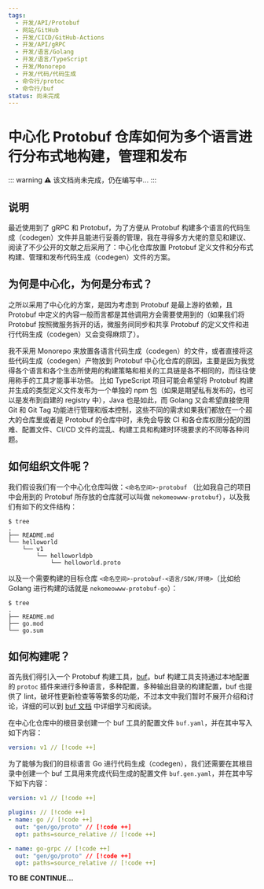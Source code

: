 ```yaml
---
tags:
  - 开发/API/Protobuf
  - 网站/GitHub
  - 开发/CICD/GitHub-Actions
  - 开发/API/gRPC
  - 开发/语言/Golang
  - 开发/语言/TypeScript
  - 开发/Monorepo
  - 开发/代码/代码生成
  - 命令行/protoc
  - 命令行/buf
status: 尚未完成
---
```


# 中心化 Protobuf 仓库如何为多个语言进行分布式地构建，管理和发布

::: warning
⚠️ 该文档尚未完成，仍在编写中...
:::

## 说明

最近使用到了 gRPC 和 Protobuf，为了方便从 Protobuf 构建多个语言的代码生成（codegen）文件并且能进行妥善的管理，我在寻得多方大佬的意见和建议、阅读了不少公开的文献之后采用了：中心化仓库放置 Protobuf 定义文件和分布式构建、管理和发布代码生成（codegen）文件的方案。

## 为何是中心化，为何是分布式？

之所以采用了中心化的方案，是因为考虑到 Protobuf 是最上游的依赖，且 Protobuf 中定义的内容一般而言都是其他调用方会需要使用到的（如果我们将 Protobuf 按照微服务拆开的话，微服务间同步和共享 Protobuf 的定义文件和进行代码生成（codegen）又会变得麻烦了）。

我不采用 Monorepo 来放置各语言代码生成（codegen）的文件，或者直接将这些代码生成（codegen）产物放到 Protobuf 中心化仓库的原因，主要是因为我觉得各个语言和各个生态所使用的构建策略和相关的工具链是各不相同的，而往往使用称手的工具才能事半功倍。
比如 TypeScript 项目可能会希望将 Protobuf 构建并生成的类型定义文件发布为一个单独的 npm 包（如果是期望私有发布的，也可以是发布到自建的 registry 中），Java 也是如此，而 Golang 又会希望直接使用 Git 和 Git Tag 功能进行管理和版本控制，这些不同的需求如果我们都放在一个超大的仓库里或者是 Protobuf 的仓库中时，未免会导致 CI 和各仓库权限分配的困难、配置文件、CI/CD 文件的混乱、构建工具和构建时环境要求的不同等各种问题。

## 如何组织文件呢？

我们假设我们有一个中心化仓库叫做：`<命名空间>-protobuf` （比如我自己的项目中会用到的 Protobuf 所存放的仓库就可以叫做 `nekomeowww-protobuf`），以及我们有如下的文件结构：

```shell
$ tree
.
├── README.md
└── helloworld
    └── v1
        └── helloworldpb
            └── helloworld.proto
```

以及一个需要构建的目标仓库 `<命名空间>-protobuf-<语言/SDK/环境>`（比如给 Golang 进行构建的话就是 `nekomeowww-protobuf-go`）：

```shell
$ tree
.
├── README.md
├── go.mod
└── go.sum
```

## 如何构建呢？

首先我们得引入一个 Protobuf 构建工具，[buf](https://buf.build/)。buf 构建工具支持通过本地配置的 `protoc` 插件来进行多种语言，多种配置，多种输出目录的构建配置，buf 也提供了 lint，破坏性更新检查等等繁多的功能，不过本文中我们暂时不展开介绍和讨论，详细的可以到 [buf 文档](https://docs.buf.build/introduction) 中详细学习和阅读。

在中心化仓库中的根目录创建一个 buf 工具的配置文件 `buf.yaml`，并在其中写入如下内容：

```yaml
version: v1 // [!code ++]
```

为了能够为我们的目标语言 Go 进行代码生成（codegen），我们还需要在其根目录中创建一个 buf 工具用来完成代码生成的配置文件 `buf.gen.yaml`，并在其中写下如下内容：

```yaml
version: v1 // [!code ++]

plugins: // [!code ++]
- name: go // [!code ++]
  out: "gen/go/proto" // [!code ++]
  opt: paths=source_relative // [!code ++]

- name: go-grpc // [!code ++]
  out: "gen/go/proto" // [!code ++]
  opt: paths=source_relative // [!code ++]
```

**TO BE CONTINUE...**
